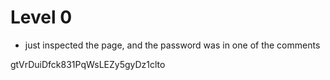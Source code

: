 # Level 0

- just inspected the page, and the password was in one of the comments

gtVrDuiDfck831PqWsLEZy5gyDz1clto

